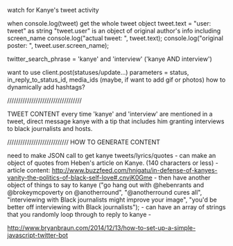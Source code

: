 

watch for Kanye's tweet activity

when console.log(tweet) get the whole tweet object
tweet.text = "user: tweet" as string
"tweet.user" is an object of original author's info including screen_name
console.log("actual tweet: ", tweet.text);
			console.log("original poster: ", tweet.user.screen_name);

twitter_search_phrase = 'kanye' and 'interview' ('kanye AND interview')

want to use client.post(statuses/update...)
	parameters = status, in_reply_to_status_id, media_ids (maybe, if want to add gif or photos)
	how to dynamically add hashtags?

//////////////////////////////////

TWEET CONTENT
every time 'kanye' and 'interview' are mentioned in a tweet, direct message kanye with a tip that includes him granting interviews to black journalists and hosts.

////////////////////////////
HOW TO GENERATE CONTENT

need to make JSON call to get kanye tweets/lyrics/quotes
	- can make an object of quotes from Heben's article on Kanye. (140 characters or less)
		- article content: http://www.buzzfeed.com/hnigatu/in-defense-of-kanyes-vanity-the-politics-of-black-self-love#.cnvjK0Gme
	- then have another object of things to say to kanye ("go hang out with @hebenrants and @brokeymcpoverty on @anotherround", "@anotherround cures all", "interviewing with Black journalists might improve your image", "you'd be better off interviewing with Black journalists");
	- can have an array of strings that you randomly loop through to reply to kanye
		- 


http://www.bryanbraun.com/2014/12/13/how-to-set-up-a-simple-javascript-twitter-bot
